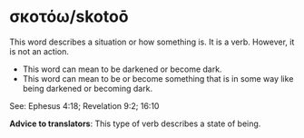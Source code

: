 # σκοτόω/skotoō
This word describes a situation or how something is. It is a verb. However, it is not an action. 

* This word can mean to be darkened or become dark. 
* This word can mean to be or become something that is in some way like being darkened or becoming dark.

See: Ephesus 4:18; Revelation 9:2; 16:10

**Advice to translators**: This type of verb describes a state of being. 
